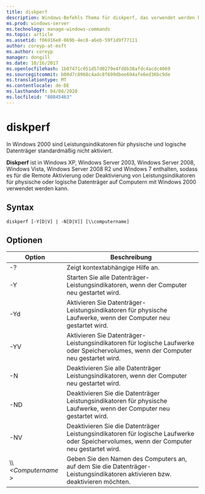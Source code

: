 ```yaml
---
title: diskperf
description: Windows-Befehls Thema für diskperf, das verwendet werden kann, um Leistungsindikatoren für physische oder logische Datenträger auf Computern mit Windows 2000 Remote zu aktivieren bzw. zu deaktivieren.
ms.prod: windows-server
ms.technology: manage-windows-commands
ms.topic: article
ms.assetid: f06916e8-069b-4ec8-a6eb-59f1d9f77111
author: coreyp-at-msft
ms.author: coreyp
manager: dongill
ms.date: 10/16/2017
ms.openlocfilehash: 1b07471c051d57d0279e4fd8b38afdc4acdc4069
ms.sourcegitcommit: b00d7c8968c4adc8f699dbee694afe6ed36bc9de
ms.translationtype: MT
ms.contentlocale: de-DE
ms.lasthandoff: 04/08/2020
ms.locfileid: "80845463"
---
```

# <a name="diskperf"></a>diskperf

In Windows 2000 sind Leistungsindikatoren für physische und logische Datenträger standardmäßig nicht aktiviert.

**Diskperf** ist in Windows XP, Windows Server 2003, Windows Server 2008, Windows Vista, Windows Server 2008 R2 und Windows 7 enthalten, sodass es für die Remote Aktivierung oder Deaktivierung von Leistungsindikatoren für physische oder logische Datenträger auf Computern mit Windows 2000 verwendet werden kann.

## <a name="syntax"></a>Syntax

```
diskperf [-Y[D|V] | -N[D|V]] [\\computername]
```

## <a name="options"></a>Optionen

|Option|Beschreibung|
|------|-----------|
|-?|Zeigt kontextabhängige Hilfe an.|
|-Y|Starten Sie alle Datenträger-Leistungsindikatoren, wenn der Computer neu gestartet wird.|
|-Yd|Aktivieren Sie Datenträger-Leistungsindikatoren für physische Laufwerke, wenn der Computer neu gestartet wird.|
|-YV|Aktivieren Sie Datenträger-Leistungsindikatoren für logische Laufwerke oder Speichervolumes, wenn der Computer neu gestartet wird.|
|-N|Deaktivieren Sie alle Datenträger Leistungsindikatoren, wenn der Computer neu gestartet wird.|
|-ND|Deaktivieren Sie die Datenträger Leistungsindikatoren für physische Laufwerke, wenn der Computer neu gestartet wird.|
|-NV|Deaktivieren Sie die Datenträger Leistungsindikatoren für logische Laufwerke oder Speichervolumes, wenn der Computer neu gestartet wird.|
|\\\\ *\<Computername >*|Geben Sie den Namen des Computers an, auf dem Sie die Datenträger-Leistungsindikatoren aktivieren bzw. deaktivieren möchten.|